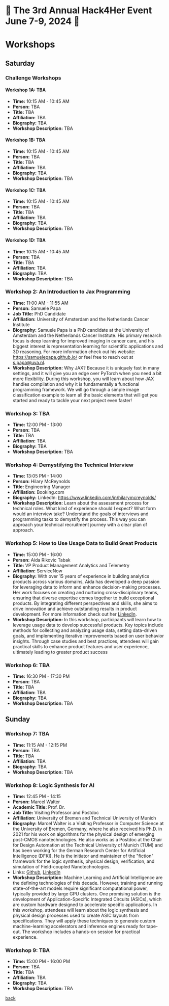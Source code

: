 
# 🌟 The 3rd Annual Hack4Her Event June 7-9, 2024 🌟

# Workshops


## Saturday

### Challenge Workshops
#### Workshop 1A: TBA
- **Time:** 10:15 AM - 10:45 AM
- **Person:** TBA
- **Title:** TBA
- **Affiliation:** TBA
- **Biography:** TBA
- **Workshop Description:** TBA

#### Workshop 1B: TBA
- **Time:** 10:15 AM - 10:45 AM
- **Person:** TBA
- **Title:** TBA
- **Affiliation:** TBA
- **Biography:** TBA
- **Workshop Description:** TBA

#### Workshop 1C: TBA
- **Time:** 10:15 AM - 10:45 AM
- **Person:** TBA
- **Title:** TBA
- **Affiliation:** TBA
- **Biography:** TBA
- **Workshop Description:** TBA

#### Workshop 1D: TBA
- **Time:** 10:15 AM - 10:45 AM
- **Person:** TBA
- **Title:** TBA
- **Affiliation:** TBA
- **Biography:** TBA
- **Workshop Description:** TBA

### Workshop 2: An Introduction to Jax Programming
- **Time:** 11:00 AM - 11:55 AM
- **Person:** Samuele Papa 
- **Job Title:** PhD Candidate
- **Affiliation:** University of Amsterdam and the Netherlands Cancer Institute
- **Biography:** Samuele Papa is a PhD candidate at the University of Amsterdam and the Netherlands Cancer Institute. His primary research focus is deep learning for improved imaging in cancer care, and his biggest interest is representation learning for scientific applications and 3D reasoning. For more information check out his website: https://samuelepapa.github.io/ or feel free to reach out at s.papa@uva.nl.
- **Workshop Description:** Why JAX? Because it is uniquely fast in many settings, and it will give you an edge over PyTorch when you need a bit more flexibility. During this workshop, you will learn about how JAX handles compilation and why it is fundamentally a functional programming framework. We will go through a simple image classification example to learn all the basic elements that will get you started and ready to tackle your next project even faster!

### Workshop 3: TBA
- **Time:** 12:00 PM - 13:00 
- **Person:** TBA
- **Title:** TBA
- **Affiliation:** TBA
- **Biography:** TBA
- **Workshop Description:** TBA

### Workshop 4: Demystifying the Technical Interview
- **Time:** 13:05 PM - 14:00 
- **Person:** Hilary McReynolds
- **Title:** Engineering Manager
- **Affiliation:** Booking.com
- **Biography:** LinkedIn:  https://www.linkedin.com/in/hilarymcreynolds/ 
- **Workshop Description:** Learn about the assessment process for technical roles.  What kind of experience should I expect?  What form would an interview take?  Understand the goals of interviews and programming tasks to demystify the process.  This way you can approach your technical recruitment journey with a clear plan of approach.

### Workshop 5: How to Use Usage Data to Build Great Products
- **Time:** 15:00 PM - 16:00 
- **Person:** Aida Rikovic Tabak
- **Title:** VP Product Management Analytics and Telemetry
- **Affiliation:** ServiceNow
- **Biography:** With over 15 years of experience in building analytics products across various domains, Aida has developed a deep passion for leveraging data to inform and enhance decision-making processes. Her work focuses on creating and nurturing cross-disciplinary teams, ensuring that diverse expertise comes together to build exceptional products. By integrating different perspectives and skills, she aims to drive innovation and achieve outstanding results in product development. For more information check out her [LinkedIn](https://www.linkedin.com/in/aida-rikovic-tabak-41379619/).
- **Workshop Description:** In this workshop, participants will learn how to leverage usage data to develop successful products. Key topics include methods for collecting and analyzing usage data, setting data-driven goals, and implementing iterative improvements based on user behavior insights. Through case studies and best practices, attendees will gain practical skills to enhance product features and user experience, ultimately leading to greater product success

### Workshop 6: TBA
- **Time:** 16:30 PM - 17:30 PM
- **Person:** TBA
- **Title:** TBA
- **Affiliation:** TBA
- **Biography:** TBA
- **Workshop Description:** TBA

## Sunday

### Workshop 7: TBA
- **Time:** 11:15 AM - 12:15 PM
- **Person:** TBA
- **Title:** TBA
- **Affiliation:** TBA
- **Biography:** TBA
- **Workshop Description:** TBA

### Workshop 8: Logic Synthesis for AI
- **Time:** 12:45 PM - 14:15
- **Person:** Marcel Walter
- **Academic Title:** Prof. Dr.
- **Job Title:** Visiting Professor and Postdoc
- **Affiliation:** University of Bremen and Technical University of Munich
- **Biography:** Marcel Walter is a Visiting Professor in Computer Science at the University of Bremen, Germany, where he also received his Ph.D. in 2021 for his work on algorithms for the physical design of emerging post-CMOS nanotechnologies. He also works as a Postdoc at the Chair for Design Automation at the Technical University of Munich (TUM) and has been working for the German Research Center for Artificial Intelligence (DFKI). He is the initiator and maintainer of the "fiction" framework for the logic synthesis, physical design, verification, and simulation of Field-coupled Nanotechnologies.
- Links: [Github](https://marcelwa.github.io/), [LinkedIn](https://www.linkedin.com/in/marcel-walter-94b573195/)
- **Workshop Description:** Machine Learning and Artificial Intelligence are the defining technologies of this decade. However, training and running state-of-the-art models require significant computational power, typically provided by large GPU clusters. One promising solution is the development of Application-Specific Integrated Circuits (ASICs), which are custom hardware designed to accelerate specific applications. In this workshop, attendees will learn about the logic synthesis and physical design processes used to create ASIC layouts from specifications. They will apply these techniques to generate custom machine-learning accelerators and inference engines ready for tape-out. The workshop includes a hands-on session for practical experience.


### Workshop 9: TBA
- **Time:** 15:00 PM - 16:00 PM
- **Person:** TBA
- **Title:** TBA
- **Affiliation:** TBA
- **Biography:** TBA
- **Workshop Description:** TBA


[back](./)
